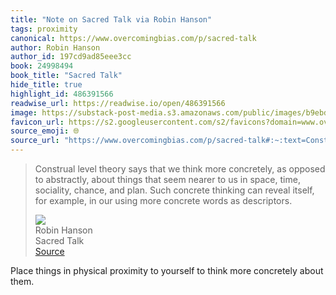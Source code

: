 ```yaml
---
title: "Note on Sacred Talk via Robin Hanson"
tags: proximity
canonical: https://www.overcomingbias.com/p/sacred-talk
author: Robin Hanson
author_id: 197cd9ad85eee3cc
book: 24998494
book_title: "Sacred Talk"
hide_title: true
highlight_id: 486391566
readwise_url: https://readwise.io/open/486391566
image: https://substack-post-media.s3.amazonaws.com/public/images/b9ebdfb4-7247-4608-9cb3-779fd7e9a0c7_612x356.jpeg
favicon_url: https://s2.googleusercontent.com/s2/favicons?domain=www.overcomingbias.com
source_emoji: 🌐
source_url: "https://www.overcomingbias.com/p/sacred-talk#:~:text=Construal%20level%20theory,words%20as%20descriptors."
---
```


> Construal level theory says that we think more concretely, as opposed to abstractly, about things that seem nearer to us in space, time, sociality, chance, and plan. Such concrete thinking can reveal itself, for example, in our using more concrete words as descriptors.
> <div class="quoteback-footer"><div class="quoteback-avatar"><img class="mini-favicon" src="https://s2.googleusercontent.com/s2/favicons?domain=www.overcomingbias.com"></div><div class="quoteback-metadata"><div class="metadata-inner"><span style="display:none">FROM:</span><div aria-label="Robin Hanson" class="quoteback-author"> Robin Hanson</div><div aria-label="Sacred Talk" class="quoteback-title"> Sacred Talk</div></div></div><div class="quoteback-backlink"><a target="_blank" aria-label="go to the full text of this quotation" rel="noopener" href="https://www.overcomingbias.com/p/sacred-talk#:~:text=Construal%20level%20theory,words%20as%20descriptors." class="quoteback-arrow"> Source</a></div></div>

Place things in physical proximity to yourself to think more concretely about them. 